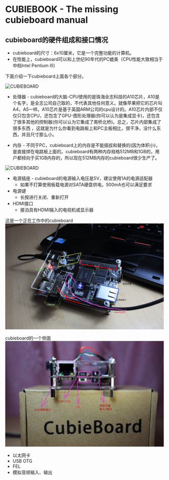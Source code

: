 CUBIEBOOK - The missing cubieboard manual
=========================================



## cubieboard的硬件组成和接口情况

* cubieboard的尺寸：6x10厘米，它是一个完整功能的计算机。
* 在性能上，cubieboard可以和上世纪90年代的PC媲美（CPU性能大致相当于中档Intel Pentium III）

下面介绍一下cubieboard上面各个部分。

![CUBIEBOARD](top.png)

* 处理器 - cubieboard的大脑-CPU使用的是珠海全志科技的A10芯片，A10是个名字，是全志公司自己取的，不代表其他任何意义。就像苹果把它的芯片叫A4，A5一样。A10芯片是基于英国ARM公司的cpu设计的。A10芯片内部不仅仅只包含CPU，还包含了GPU-图形处理器(你可以认为是集成显卡)，还包含了很多其他的控制器(你可以认为它集成了南桥北桥)。总之，芯片内部集成了很多东西 ，这就是为什么你看到电路板上和PC主板相比，很干净，没什么东西，并且尺寸那么小。

* 内存 - 不同于PC，cubieboard上的内存是不能插拔和替换的(因为体积小)，是直接焊在电路板上面的。cubieboard有两种内存规格512MB和1GB的，用户都倾向于买1GB内存的，所以现在512MB内存的cubieboard很少生产了。

![CUBIEBOARD](hdmi.png)

* 电源插座 - cubieboard的电源输入电压是5V，建议使用1A的电源适配器
    * 如果不打算使用板载电源对SATA硬盘供电，500mA也可以满足要求
* 电源键
    * 长按进行关闭、重新打开
* HDMI接口
    * 接泊具有HDMI输入的电视机或显示器



这是一个正在工作中的cubieboard
![CUBIEBOARD](cubie_on_working_0909.JPG)


cubieboard的一个侧面
![CUBIE](cubie_right_side_0909.JPG)

* 以太网卡
* USB OTG
* FEL
* 模拟音频输入、输出
